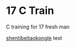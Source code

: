 # 17 C Train

C training for 17 fresh man

 [shentibeitaokongle](https://.github.com/shentibeitaokongle)
test
